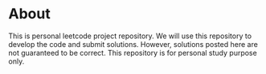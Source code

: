 About
======
This is personal leetcode project repository. We will use this repository to develop the code and submit solutions.
However, solutions posted here are not guaranteed to be correct. This repository is for personal study purpose only.

